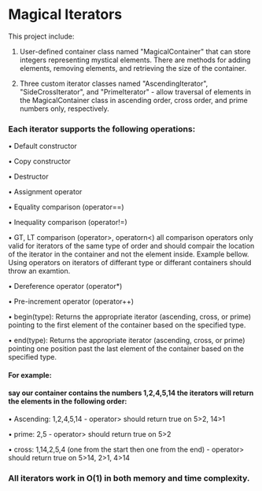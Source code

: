 # Magical Iterators

This project include:
1. User-defined container class named "MagicalContainer" that can store integers representing mystical elements. There are methods for adding elements, removing elements, and retrieving the size of the container. 

2. Three custom iterator classes named "AscendingIterator", "SideCrossIterator", and "PrimeIterator" - allow traversal of elements in the MagicalContainer class in ascending order, cross order, and prime numbers only, respectively. 

### Each iterator supports the following operations:
 
• Default constructor

• Copy constructor

• Destructor

• Assignment operator

• Equality comparison (operator==)

• Inequality comparison (operator!=)

• GT, LT comparison (operator>, operatorn<) all comparison operators only valid for iterators of the same type of order and should compair the location of the iterator in the container and not the element inside. Example bellow. Using operators on iterators of differant type or differant containers should throw an examtion.

• Dereference operator (operator*)

• Pre-increment operator (operator++)

• begin(type): Returns the appropriate iterator (ascending, cross, or prime) pointing to the first element of the container based on the specified type.

• end(type): Returns the appropriate iterator (ascending, cross, or prime) pointing one position past the last element of the container based on the specified type.

#### For example:
#### say our container contains the numbers 1,2,4,5,14 the iterators will return the elements in the following order:

• Ascending: 1,2,4,5,14 - operator> should return true on 5>2, 14>1

• prime: 2,5 - operator> should return true on 5>2 

• cross: 1,14,2,5,4 (one from the start then one from the end) - operator> should return true on 5>14, 2>1, 4>14

### All iterators work in O(1) in both memory and time complexity. 
